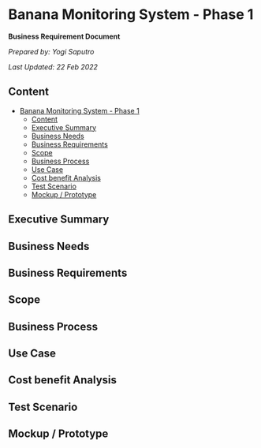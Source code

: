 # Banana Monitoring System - Phase 1
**Business Requirement Document**

*Prepared by: Yogi Saputro*

*Last Updated: 22 Feb 2022*

## Content
- [Banana Monitoring System - Phase 1](#banana-monitoring-system---phase-1)
  - [Content](#content)
  - [Executive Summary](#executive-summary)
  - [Business Needs](#business-needs)
  - [Business Requirements](#business-requirements)
  - [Scope](#scope)
  - [Business Process](#business-process)
  - [Use Case](#use-case)
  - [Cost benefit Analysis](#cost-benefit-analysis)
  - [Test Scenario](#test-scenario)
  - [Mockup / Prototype](#mockup--prototype)

## Executive Summary

## Business Needs

## Business Requirements

## Scope

## Business Process

## Use Case

## Cost benefit Analysis

## Test Scenario

## Mockup / Prototype